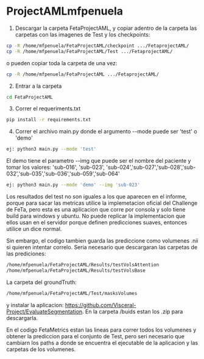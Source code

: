 # ProjectAMLmfpenuela

1. Descargar la carpeta FetaProjectAML, y copiar adentro de la carpeta las carpetas con las imagenes de Test y los checkpoints:
```bash
cp -R /home/mfpenuela/FetaProjectAML/checkpoint .../FetaprojectAML/
cp -R /home/mfpenuela/FetaProjectAML/Test .../FetaprojectAML/
```

o pueden copiar toda la carpeta de una vez:
```bash
cp -R /home/mfpenuela/FetaProjectAML .../FetaprojectAML/
```
2. Entrar a la carpeta 
```bash
cd FetaProjectAML
```
3. Correr el requeriments.txt
```bash
pip install -r requirements.txt
```
4. Correr el archivo main.py donde el argumento --mode puede ser 'test' o 'demo'
```bash
ej: python3 main.py --mode 'test'
```
El demo tiene el parametro --img que puede ser el nombre del paciente y tomar los valores: 'sub-016', 'sub-023', 'sub-024','sub-027','sub-028','sub-032','sub-035','sub-036','sub-059','sub-064'
```bash
ej: python3 main.py --mode 'demo' --img 'sub-023'
```

Los resultados del test no son iguales a los que aparecen en el informe, porque para sacar las metricas utilice la implemetacion oficial del Challenge de FeTa, pero esta es una aplicacion que corre por consola y solo tiene build para windows y ubuntu. No puede replicar la implementacion que ellos usan en el servidor porque definen predicciones suaves, entonces utilice un dice normal. 

Sin embargo, el codigo tambien guarda las prediccione como volumenes .nii si quieren intentar correlo. Seria necesario que descargaran las carpetas de las prediciones:
```bash
/home/mfpenuela/FetaProjectAML/Results/testVolsAttention
/home/mfpenuela/FetaProjectAML/Results/testVolsBase
```
La carpeta del groundTruth:
```bash
/home/mfpenuela/FetaProjectAML/Test/masksVolumes
```
y instalar la aplicacion: https://github.com/Visceral-Project/EvaluateSegmentation. En la carpeta /buids estan los .zip para descargarla. 

En el codigo FetaMetrics estan las lineas para correr todos los volumenes y obtener la prediccion para el conjunto de Test, pero seri necesario que cambiarn los paths a donde se encuentra el ejecutable de la aplicacion y las carpetas de los volumenes. 

